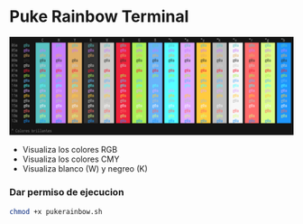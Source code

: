 # Puke Rainbow Terminal

<p align="center"><img src="imagen/screenshot_00.png" width="1100"></p>

- Visualiza los colores RGB
- Visualiza los colores CMY
- Visualiza blanco (W) y negreo (K)

### Dar permiso de ejecucion
```sh
chmod +x pukerainbow.sh
```
